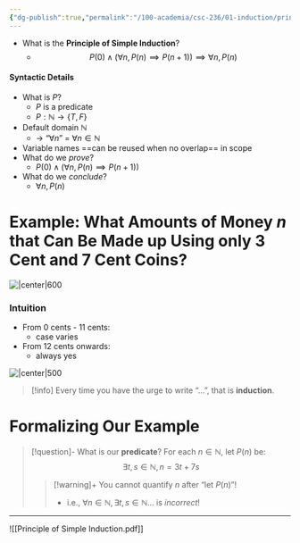 ```yaml
---
{"dg-publish":true,"permalink":"/100-academia/csc-236/01-induction/principle-of-simple-induction/","tags":["#cs","#lecture","#math","#note","university"],"created":"2024-09-09T13:14:14.000-04:00","updated":"2024-09-28T22:08:27.000-04:00"}
---
```



- What is the **Principle of Simple Induction**?
    - $$P(0) \land \bigg(\forall n, P(n) \implies P(n+1)\bigg) \implies \forall n, P(n)$$

#### Syntactic Details

- What is $P$?
    - $P$ is a predicate
    - $P : \mathbb{N} \rightarrow \{ T, F \}$
- Default domain $\mathbb{N}$
    - → “$\forall n$” = $\forall n \in \mathbb{N}$
- Variable names ==can be reused when no overlap== in scope
- What do we *prove*?
    - $P(0) \; \land \; \bigg( \forall n, P(n) \implies P(n + 1) \bigg)$
- What do we *conclude*?
    - $\forall n, P(n)$

# Example: What Amounts of Money $n$ that Can Be Made up Using only 3 Cent and 7 Cent Coins?

![|center|600](https://i.imgur.com/rCRtinT.png)

### Intuition

- From 0 cents - 11 cents:
    - case varies
- From 12 cents onwards:
    - always yes

![|center|500](https://i.imgur.com/KOtz0PE.png)

> [!info] Every time you have the urge to write “$…$”, that is **induction**.

# Formalizing Our Example

> [!question]- What is our **predicate**?
> For each $n \in \mathbb{N}$, let $P(n)$ be:
> $$\exists t, s \in \mathbb{N}, n = 3t + 7s$$
> 
> > [!warning]+ You cannot quantify $n$ after “let $P(n)$”!
> > - i.e., $\forall n \in \mathbb{N}, \exists t,s \in \mathbb{N} …$ is *incorrect*!

---

![[Principle of Simple Induction.pdf]]